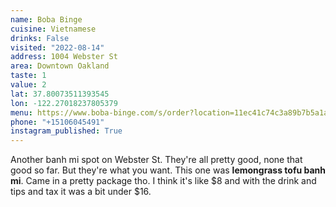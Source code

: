 ```yaml
---
name: Boba Binge
cuisine: Vietnamese
drinks: False
visited: "2022-08-14"
address: 1004 Webster St
area: Downtown Oakland
taste: 1
value: 2
lat: 37.80073511393545
lon: -122.27018237805379
menu: https://www.boba-binge.com/s/order?location=11ec41c74c3a89b7b5a1ac1f6bbbcc9c#6
phone: "+15106045491"
instagram_published: True
---
```


Another banh mi spot on Webster St. They're all pretty good, none that good so far. But they're what you want. This one was **lemongrass tofu banh mi**. Came in a pretty package tho. I think it's like $8 and with the drink and tips and tax it was a bit under $16.
